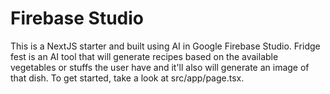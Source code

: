 # Firebase Studio

This is a NextJS starter and built using AI in Google Firebase Studio.
Fridge fest is an AI tool that will generate recipes based on the available vegetables or stuffs the user have and it'll also will generate an image of that dish.
To get started, take a look at src/app/page.tsx.
